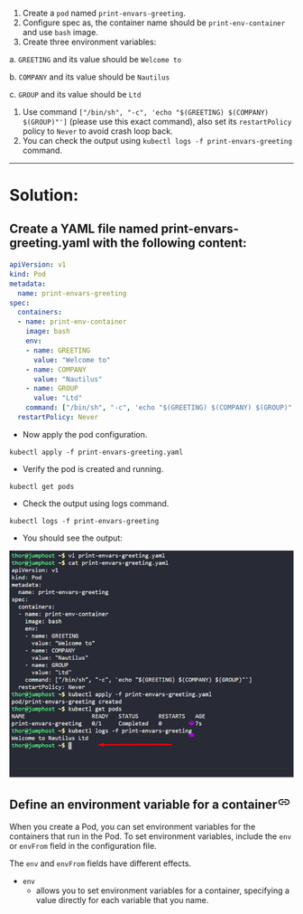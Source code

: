 1. Create a `pod` named `print-envars-greeting`.
2. Configure spec as, the container name should be `print-env-container` and use `bash` image.
3. Create three environment variables:

a. `GREETING` and its value should be `Welcome to`

b. `COMPANY` and its value should be `Nautilus`

c. `GROUP` and its value should be `Ltd`

1. Use command `["/bin/sh", "-c", 'echo "$(GREETING) $(COMPANY) $(GROUP)"']` (please use this exact command), also set its `restartPolicy` policy to `Never` to avoid crash loop back.
2. You can check the output using `kubectl logs -f print-envars-greeting` command.

---

# Solution:
## Create a YAML file named print-envars-greeting.yaml with the following content:

```yaml
apiVersion: v1
kind: Pod
metadata:
  name: print-envars-greeting
spec:
  containers:
  - name: print-env-container
    image: bash
    env:
    - name: GREETING
      value: "Welcome to"
    - name: COMPANY
      value: "Nautilus"
    - name: GROUP
      value: "Ltd"
    command: ["/bin/sh", "-c", 'echo "$(GREETING) $(COMPANY) $(GROUP)"']
  restartPolicy: Never
```

- Now apply the pod configuration.

```
kubectl apply -f print-envars-greeting.yaml
```
- Verify the pod is created and running.

```
kubectl get pods
```
- Check the output using logs command.

```
kubectl logs -f print-envars-greeting
```
- You should see the output:


![alt text](image.png)


## Define an environment variable for a container[<svg xmlns="http://www.w3.org/2000/svg" fill="currentColor" width="24" height="24" viewbox="0 0 24 24"><path d="M0 0h24v24H0z" fill="none"></path><path d="M3.9 12c0-1.71 1.39-3.1 3.1-3.1h4V7H7c-2.76 0-5 2.24-5 5s2.24 5 5 5h4v-1.9H7c-1.71 0-3.1-1.39-3.1-3.1zM8 13h8v-2H8v2zm9-6h-4v1.9h4c1.71 0 3.1 1.39 3.1 3.1s-1.39 3.1-3.1 3.1h-4V17h4c2.76 0 5-2.24 5-5s-2.24-5-5-5z"></path></svg>](https://kubernetes.io/docs/tasks/inject-data-application/define-environment-variable-container/#define-an-environment-variable-for-a-container)

When you create a Pod, you can set environment variables for the containers that run in the Pod. To set environment variables, include the `env` or `envFrom` field in the configuration file.

The `env` and `envFrom` fields have different effects.

- `env`
    - allows you to set environment variables for a container, specifying a value directly for each variable that you name.
